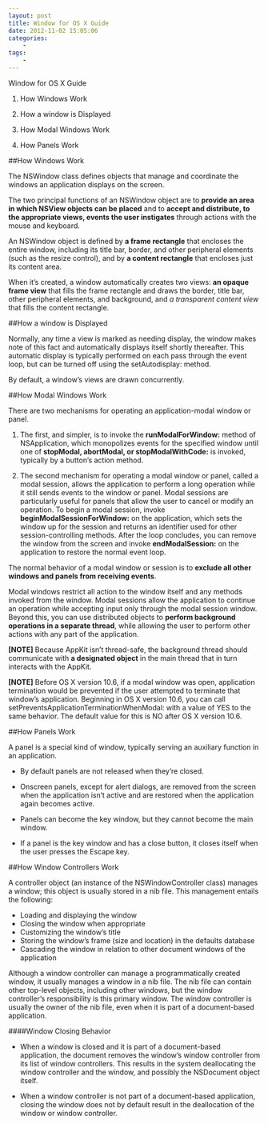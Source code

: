 ```yaml
--- 
layout: post
title: Window for OS X Guide
date: 2012-11-02 15:05:06
categories:
    - 
tags:
    -
---
```


Window for OS X Guide

1. How Windows Work

2. How a window is Displayed

3. How Modal Windows Work

4. How Panels Work


##How Windows Work

The NSWindow class defines objects that manage and coordinate the windows an application displays on the screen.

The two principal functions of an NSWindow object are to **provide an area in which NSView objects can be placed** and to **accept and distribute, to the appropriate views, events the user instigates** through actions with the mouse and keyboard. 

An NSWindow object is defined by **a frame rectangle** that encloses the entire window, including its title bar, border, and other peripheral elements (such as the resize control), and by **a content rectangle** that encloses just its content area.

When it’s created, a window automatically creates two views: **an opaque frame view** that fills the frame rectangle and draws the border, title bar, other peripheral elements, and background, and *a transparent content view* that fills the content rectangle.


##How a window is Displayed

Normally, any time a view is marked as needing display, the window makes note of this fact and automatically displays itself shortly thereafter. This automatic display is typically performed on each pass through the event loop, but can be turned off using the setAutodisplay: method.

By default, a window’s views are drawn concurrently.


##How Modal Windows Work

There are two mechanisms for operating an application-modal window or panel. 

1. The first, and simpler, is to invoke the **runModalForWindow:** method of NSApplication, which monopolizes events for the specified window until one of **stopModal, abortModal, or stopModalWithCode:** is invoked, typically by a button’s action method. 


2. The second mechanism for operating a modal window or panel, called a modal session, allows the application to perform a long operation while it still sends events to the window or panel. Modal sessions are particularly useful for panels that allow the user to cancel or modify an operation. To begin a modal session, invoke **beginModalSessionForWindow:** on the application, which sets the window up for the session and returns an identifier used for other session-controlling methods. After the loop concludes, you can remove the window from the screen and invoke **endModalSession:** on the application to restore the normal event loop.


The normal behavior of a modal window or session is to **exclude all other windows and panels from receiving events**. 


Modal windows restrict all action to the window itself and any methods invoked from the window. Modal sessions allow the application to continue an operation while accepting input only through the modal session window. Beyond this, you can use distributed objects to **perform background operations in a separate thread**, while allowing the user to perform other actions with any part of the application.


**[NOTE]** Because AppKit isn’t thread-safe, the background thread should communicate with **a designated object** in the main thread that in turn interacts with the AppKit.

**[NOTE]** Before OS X version 10.6, if a modal window was open, application termination would be prevented if the user attempted to terminate that window’s application. Beginning in OS X version 10.6, you can call setPreventsApplicationTerminationWhenModal: with a value of YES to the same behavior. The default value for this is NO after OS X version 10.6.


##How Panels Work

A panel is a special kind of window, typically serving an auxiliary function in an application.

* By default panels are not released when they’re closed.

* Onscreen panels, except for alert dialogs, are removed from the screen when the application isn’t active and are restored when the application again becomes active. 

* Panels can become the key window, but they cannot become the main window.

* If a panel is the key window and has a close button, it closes itself when the user presses the Escape key.


##How Window Controllers Work

A controller object (an instance of the NSWindowController class) manages a window; this object is usually stored in a nib file. This management entails the following:

* Loading and displaying the window
* Closing the window when appropriate
* Customizing the window’s title
* Storing the window’s frame (size and location) in the defaults database
* Cascading the window in relation to other document windows of the application

Although a window controller can manage a programmatically created window, it usually manages a window in a nib file. The nib file can contain other top-level objects, including other windows, but the window controller’s responsibility is this primary window. The window controller is usually the owner of the nib file, even when it is part of a document-based application.


####Window Closing Behavior

* When a window is closed and it is part of a document-based application, the document removes the window’s window controller from its list of window controllers. This results in the system deallocating the window controller and the window, and possibly the NSDocument object itself.

* When a window controller is not part of a document-based application, closing the window does not by default result in the deallocation of the window or window controller.
